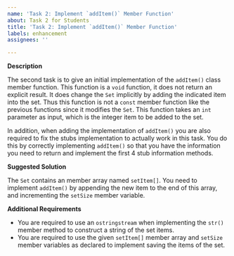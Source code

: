 ```yaml
---
name: 'Task 2: Implement `addItem()` Member Function'
about: Task 2 for Students
title: 'Task 2: Implement `addItem()` Member Function'
labels: enhancement
assignees: ''

---
```


**Description**

The second task is to give an initial implementation of the `addItem()` class member function.  This function is a `void` function, it does not return an explicit result.  It does change the `Set` implicitly by adding the indicated item into the set.  Thus this function is not a `const` member function like the previous functions since it modifies the `Set`.  This function takes an `int` parameter as input, which is the integer item to be added to the set.

In addition, when adding the implementation of `addItem()` you are also required to fix the stubs implementation to actually work in this task.  You do this by correctly implementing `addItem()` so that you have the information you need to return and implement the first 4 stub information methods.

**Suggested Solution**

The `Set` contains an member array named `setItem[]`.  You need to implement `addItem()` by appending the new item to the end of this array, and incrementing the `setSize` member variable.

**Additional Requirements**

- You are required to use an `ostringstream` when implementing the `str()` member method to construct a string of the set items.
- You are required to use the given `setItem[]` member array and `setSize` member variables as declared to implement saving the items of the set.
